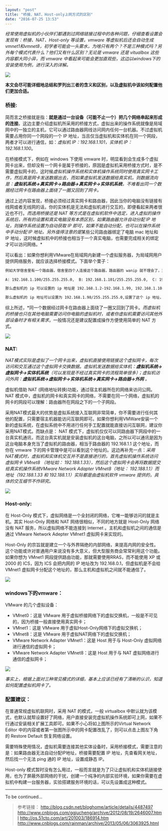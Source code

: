 ```yaml
---
layout: "post"
title: "桥接、NAT、Host-only上网方式的区别"
date: "2016-07-25 13:53"
---
```


*经常使用虚拟机的小伙伴们都遇到过网络链接过程中的各种问题，仔细查看设置会发现有：桥接、NAT、Host-only 等设置，vmware 等虚拟机后还会自动生成vmnet1和vmnet8，初学者可能会一头雾水，为啥只有两个？不是三种模式吗？另外每个模式代表什么？他们又有什么区别？无论是 vmware 还是 vitualbox 这些内容都大同小异，而 vmware 中看起来可能会更加直观些，这边以windows下的安装使用为例，进行深入的详解。*


![](https://github.com/noparkinghere/noparkinghere.github.io/raw/master/_pic/2016-07-25-%E6%A1%A5%E6%8E%A5%E3%80%81nat%E3%80%81host-only%E4%B8%8A%E7%BD%91%E6%96%B9%E5%BC%8F%E7%9A%84%E5%8C%BA%E5%88%AB/0.png)

**本文会尽可能详细地总结和罗列出三者的含义和区别，以及虚拟机中该如何配置他们更加合适。**


### 桥接:

简而言之桥接就是指：**就是通过一台设备（可能不止一个）把几个网络串起来形成的连接**。这边主要介绍虚拟机所采用的桥接方式，虚拟出来的操作系统就像是局域网中的一独立的主机，它可以通过路由器网线访问网内任何一台机器。不过虚拟机需要占用你同一个网段的一个 IP 地址，当且仅当虚拟机和实体机在同一个网段，两者才可以进行通信，如：*虚拟机 IP：192.168.1.101，实体机 IP：192.168.1.100*。

在桥接模式下，例如在 windows 下使用 vmware 时，明显看到会生成多个虚拟网卡出来，但却没有一个网卡是属于桥接的，原因是虚拟机采用桥接方式时，是不需要虚拟网卡的，这时候*虚拟机操作系统和实体机操作系统同时使用真实网卡工作，然后真是网卡发送数据出去，而如果虚拟机发送数据给真实机，则数据流向是：**虚拟机系统->真实网卡->路由器->真实网卡->实体机系统**，不难看出同一个数据经过网卡在路由器上面绕了一圈又回到了网卡。*

通过上述内容发现，桥接必须经过真实网卡和路由器，因此当你的电脑没有链接有线网或者无线网的话，你的实体机是无法和虚拟机进行交互的，即便看起来两者很近也不行。*而选用桥接还是 NAT 等方式是在虚拟机软件中选定，进入虚拟的操作系统后，所有的设置和真实电脑没有本质区别，如果路由器允许自动分配 IP 地址，则操作系统设置为自动获取 IP 即可，如果不能自动分配，也可以在操作系统中手动分配 IP 地址。另外值得注意的是*某些公司路由器绑定了电脑 mac 地址和 IP 地址，这时候虚拟机中的桥接也相当于一个真实电脑，也需要完成相关的绑定才可以访问网络。*

可以看出：如果你想利用VMware在局域网内新建一个虚拟服务器，为局域网用户提供网络服务，就应该选择桥接模式。下面举个栗子：

```sh
例如大学宿舍里有一个路由器，宿舍里四个人连接这个路由器，路由器的 wanip 就不理会了，这个 ip 是动态获取的，而一般lanip默认是192.168.1.1,子网掩码是255.255.255.0。而其他四个人是自动获取ip，假设四个人的 ip 是:

A: 192.168.1.100/255.255.255.0,  B: 192.168.1.101/255.255.255.0,  C: 192.168.1.102/255.255.255.0,  D: 192.168.1.103/255.255.255.0

那么虚拟机的 ip 可以设置的 ip 地址是 192.168.1.2-192.168.1.99, 192.168.1.104-192.168.1.254 (网络地址 0 和 1 的除外，再除去 ABCD 四个人的 ip 地址)

那么虚拟机的 ip 地址可以设置为 192.168.1.98/255.255.255.0,设置了这个 ip 地址，ABCD 这四个人就可以通过 192.168.1.98 访问虚拟机了，如果虚拟机需要上外网，那么还需要配置虚拟机的路由地址，就是 192.168.1.1 了，这样，虚拟机就可以上外网了，但是，上网我们一般是通过域名去访问外网的，所以我们还需要为虚拟机配置一个 dns 服务器，我们可以简单点，把 dns 服务器地址配置为 google 的 dns 服务器 :8.8.8.8，到此，虚拟机就可以上网了。
```

综上所述，*同一个数据经过网卡在路由器上面绕了一圈又回到了网卡。*而虚拟机的桥接也只在其他电脑需要访问你电脑的虚拟机时，或者你虚拟机需要访问其他外部设备时才有相关需求*，一般情况还是建议配置成操作方便使用简单的 NAT 方式。

![](https://github.com/noparkinghere/noparkinghere.github.io/raw/master/_pic/2016-07-25-%E6%A1%A5%E6%8E%A5%E3%80%81nat%E3%80%81host-only%E4%B8%8A%E7%BD%91%E6%96%B9%E5%BC%8F%E7%9A%84%E5%8C%BA%E5%88%AB/1.png)

<!-- more -->


### NAT:

*NAT模式实际是虚拟了一个网卡出来，虚拟机直接使用链接这个虚拟网卡，每次访问和交互通过这个虚拟网卡交换数据。虚拟机发送数据给实体机：**虚拟机系统->虚拟网卡->实体机系统**（可以发现是不经过真实网卡的流程简单很多）；虚拟机访问外网：**虚拟机系统->虚拟网卡->实体机系统->真实网卡->路由器->外网** 。*

虚拟机借助 NAT (网络地址转换)功能，通过宿主机器所在的网络来访问公网。 NAT 模式中，虚拟机的网卡和真实网卡的网络，不需要在同一个网络，虚拟机的网卡的网段可以理解：路由器所在网段之下的一个子网段。

采用NAT模式最大的优势是虚拟系统接入互联网非常简单，你不需要进行任何其他的配置，只需要宿主机器能访问互联网即可。如果你想利用VMWare安装一个新的虚拟系统，在虚拟系统中不用进行任何手工配置就能直接访问互联网，建议你采用NAT模式。而缺点是： NAT 模式下，虚拟机仅仅可以同路由器下网段中的一台真实机通讯，而这台真实机就是安装虚拟机的这台电脑，之所以可以通讯是因为这台电脑本身充当了虚拟机的路由器，相当于路由器的 192.168.1.1 这个地址，而你在 vmware 下的网卡管理中是可以看到这个地址的。这边再补充一点：*采用NAT模式时，虚拟机和实体机交互并不是直接进行的，首先虚拟机操作系统访问虚拟网卡 VMnet8 （地址如： 192.188.1.33），然后这个虚拟网卡会再将数据提交给真实机操作系统VMware Network Adapter VMnet8（地址： 192.188.1.1）而地址（192.188.1.33 和 192.188.1.1）实际都是由虚拟机软件 vmware 提供的，具体的交互细节不作研究。*

![](https://github.com/noparkinghere/noparkinghere.github.io/raw/master/_pic/2016-07-25-%E6%A1%A5%E6%8E%A5%E3%80%81nat%E3%80%81host-only%E4%B8%8A%E7%BD%91%E6%96%B9%E5%BC%8F%E7%9A%84%E5%8C%BA%E5%88%AB/2.png)

### Host-only:

在 Host-Only 模式下，虚拟网络是一个全封闭的网络，它唯一能够访问的就是主机。其实 Host-Only 网络和 NAT 网络很相似，不同的地方就是 Host-Only 网络没有 NAT 服务，所以虚拟网络不能连接到 Internet 。主机和虚拟机之间的通信是通过 VMware Network Adepter VMnet1 虚拟网卡来实现的。

Host-Only 的宗旨就是建立一个与外界隔绝的内部网络，来提高内网的安全性。这个功能或许对普通用户来说没有多大意义，但大型服务商会常常利用这个功能。如果你想为 VMnet1 网段提供路由功能，那就需要使用RRAS，而不能使用 XP 或 2000 的 ICS，因为 ICS 会把内网的 IP 地址改为 192.168.0.1，但虚拟机是不会给 VMnet1 虚拟网卡分配这个地址的，那么主机和虚拟机之间就不能通信了。

![](https://github.com/noparkinghere/noparkinghere.github.io/raw/master/_pic/2016-07-25-%E6%A1%A5%E6%8E%A5%E3%80%81nat%E3%80%81host-only%E4%B8%8A%E7%BD%91%E6%96%B9%E5%BC%8F%E7%9A%84%E5%8C%BA%E5%88%AB/3.png)

### windows下的vmware：

VMware 的几个虚拟设备：

- VMnet0：这是 VMware 用于虚拟桥接网络下的虚拟交换机，一般是不可见的，因为桥接一般直接使用真实网卡；
- VMnet1：这是 VMware 用于虚拟Host-Only网络下的虚拟交换机；
- VMnet8：这是 VMware 用于虚拟NAT网络下的虚拟交换机；
- VMware Network Adapter VMnet1：这是 Host 用于与 Host-Only 虚拟网络进行通信的虚拟网卡；
- VMware Network Adapter VMnet8：这是 Host 用于与 NAT 虚拟网络进行通信的虚拟网卡；

![](https://github.com/noparkinghere/noparkinghere.github.io/raw/master/_pic/2016-07-25-%E6%A1%A5%E6%8E%A5%E3%80%81nat%E3%80%81host-only%E4%B8%8A%E7%BD%91%E6%96%B9%E5%BC%8F%E7%9A%84%E5%8C%BA%E5%88%AB/4.png)

*事实上，根据上面对三种常见模式的详细，基本上应该已经有了清晰的认识，知道如何配置虚拟机网卡了。*

### 配置建议：

在普通常规虚拟机联网时，采用 NAT 的模式，一般 virtualbox 中默认就为该模式，也默认就帮设置好了网络，用户直接安装完虚拟机操作系统即可上网，如果不行通过安装相关扩展工具即可。如果不小心将如上图所示的Virtual Network Editor 中的内容或者第一张图所示中的网卡配置改乱了，则可以点击上图左下角的 Restore Default 恢复网络设置。

需要特殊使用情况，虚拟机需要连接其他实体设备时，采用桥接模式，需要注意的是：如果路由器无法自动分配IP地址，桥接需要配置 IP 地址，先查看网关地址，然后找一个无法 ping 通的 IP 地址，设置成静态 IP。

Host-only 模式暂时没有怎么用过，一般而言就是为了只让虚拟机和实体机链接使用，也为了屏蔽外部网络的干扰，创建一个纯净的内部实验环境，如果你需要在虚拟机中构建一台服务器，实验搭建服务环境的话，可以先设置成这种模式。



***
To be continued...

> 参考链接：
> http://blog.csdn.net/bloghome/article/details/4487497
> http://www.cnblogs.com/ggjucheng/archive/2012/08/19/2646007.html
> http://os.51cto.com/art/201003/186914.htm
> http://www.cnblogs.com/rainman/archive/2013/05/06/3063925.html
